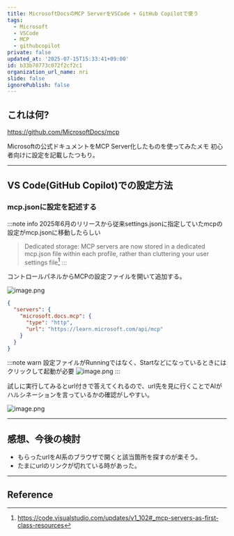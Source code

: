 ```yaml
---
title: MicrosoftDocsのMCP ServerをVSCode + GitHub Copilotで使う
tags:
  - Microsoft
  - VSCode
  - MCP
  - githubcopilot
private: false
updated_at: '2025-07-15T15:33:41+09:00'
id: b33b70773c072f2cf2c1
organization_url_name: nri
slide: false
ignorePublish: false
---
```

## これは何?

https://github.com/MicrosoftDocs/mcp

Microsoftの公式ドキュメントをMCP Server化したものを使ってみたメモ
初心者向けに設定を記載したつもり。

---

## VS Code(GitHub Copilot)での設定方法

### mcp.jsonに設定を記述する

:::note info
2025年6月のリリースから従来settings.jsonに指定していたmcpの設定がmcp.jsonに移動したらしい

> Dedicated storage: MCP servers are now stored in a dedicated mcp.json file within each profile, rather than cluttering your user settings file[^1]
:::


コントロールパネルからMCPの設定ファイルを開いて追加する。

![image.png](https://qiita-image-store.s3.ap-northeast-1.amazonaws.com/0/3718390/3f48ec78-b2f2-42b1-aaff-ba7d49ceeba6.png)


```mcp.json
{
  "servers": {
    "microsoft.docs.mcp": {
      "type": "http",
      "url": "https://learn.microsoft.com/api/mcp"
    }
  }
}
```

:::note warn
設定ファイルがRunningではなく、Startなどになっているときにはクリックして起動が必要
![image.png](https://qiita-image-store.s3.ap-northeast-1.amazonaws.com/0/3718390/1b5b46f8-12c7-4792-b380-aea20c53ecb3.png)
:::

試しに実行してみるとurl付きで答えてくれるので、url先を見に行くことでAIがハルシネーションを言っているかの確認がしやすい。

![image.png](https://qiita-image-store.s3.ap-northeast-1.amazonaws.com/0/3718390/3bdac51a-10f0-4319-a9aa-13b2b7d01069.png)

---

## 感想、今後の検討

- もらったurlをAI系のブラウザで開くと該当箇所を探すのが楽そう。
- たまにurlのリンクが切れている時があった。

---

## Reference

[^1]: https://code.visualstudio.com/updates/v1_102#_mcp-servers-as-first-class-resources

